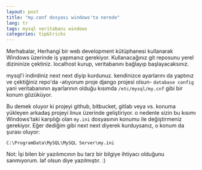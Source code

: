 ```yaml
---
layout: post
title: "my.conf dosyası windows'ta nerede"
lang: tr
tags: mysql veritabanı windows 
categories: tip&tricks
---
```

Merhabalar, 
Herhangi bir web development kütüphanesi kullanarak Windows üzerinde iş yapmanız gerekiyor. Kullanacağınız git reposunu yerel dizininize çektiniz. localhost kurup, veritabanını bağlayıp başlayacaksınız. 

mysql'i indirdiniz next next diyip kurdunuz. kendinizce ayarlarını da yaptınız ve çektiğiniz repo'da -atıyorum proje django projesi olsun- `database config` yani veritabanının ayarlarının olduğu kısımda `/etc/mysql/my.cnf` gibi bir konum gözüküyor. 

Bu demek oluyor ki projeyi github, bitbucket, gitlab veya vs. konuma yükleyen arkadaş projeyi linux üzerinde geliştiriyor. o nedenle sizin bu kısımı Windows'taki karşılığı olan `my.ini` dosyasının konumu ile değiştirmeniz gerekiyor. Eğer dediğim gibi next next diyerek kurduysanız, o konum da şurası oluyor:

`C:\ProgramData\MySQL\MySQL Server\my.ini`

Not: İşi bilen bir yazılımcının bu tarz bir bilgiye ihtiyacı olduğunu sanmıyorum. laf olsun diye yazılmıştır. :)